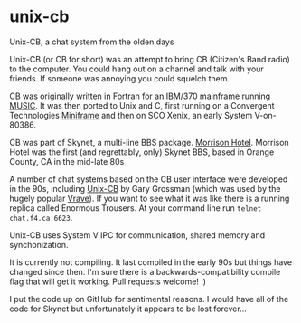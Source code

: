 unix-cb
=======

Unix-CB, a chat system from the olden days

Unix-CB (or CB for short) was an attempt to bring CB (Citizen's Band radio) to the computer.  You could hang out on a channel and talk with your friends.  If someone was annoying you could squelch them.

CB was originally written in Fortran for an IBM/370 mainframe running [MUSIC](http://en.wikipedia.org/?title=MUSIC/SP).  It was then ported to Unix and C, first running on a Convergent Technologies [Miniframe](http://sourcedelica.com/blog/wp-content/uploads/2014/11/convergent-miniframe.png) and then on SCO Xenix, an early System V-on-80386.

CB was part of Skynet, a multi-line BBS package. [Morrison Hotel](http://bbslist.textfiles.com/714/oldschool.html).  Morrison Hotel was the first (and regrettably, only) Skynet BBS, based in Orange County, CA in the mid-late 80s

A number of chat systems based on the CB user interface were developed in the 90s, including [Unix-CB](https://github.com/ggrossman/unix-cb) by Gary Grossman (which was used by the hugely popular [Vrave](http://hyperreal.org/raves/vrave/)).  If you want to see what it was like there is a running replica called Enormous Trousers.  At your command line run `telnet chat.f4.ca 6623`.

Unix-CB uses System V IPC for communication, shared memory and synchonization.

It is currently not compiling.  It last compiled in the early 90s but things have changed since then.
I'm sure there is a backwards-compatibility compile flag that will get it working.  Pull requests welcome! :) 

I put the code up on GitHub for sentimental reasons. I would have all of the code for Skynet but unfortunately it appears to be lost forever...

